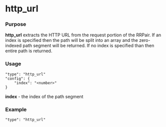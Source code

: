 # http_url

### Purpose

**http_url** extracts the HTTP URL from the request portion of the RRPair. If an index is specified then the path will be split into an array and the zero-indexed  path segment will be returned. If no index is specified than then entire path is returned.

### Usage

```
"type": "http_url"
"config": {
    "index": "<number>"
}
```

**index** - the index of the path segment

### Example

```
"type": "http_url"
```
